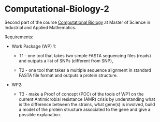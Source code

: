 # Computational-Biology-2

Second part of the course [Computational Biology](https://clovisg.github.io/teaching/protein-structure-prediction/session1.html) at Master of Science in Industrial and Applied Mathematics. 

Requirements: 

* Work Package (WP) 1:
  * T1 - one tool that takes two simple FASTA sequencing files (reads) and outputs a list of SNPs (different from SNP),

  * T2 - one tool that takes a multiple sequence alignment in standard FASTA file format and outputs a protein structure.

* WP2:
  * T3 - make a Proof of concept (POC) of the tools of WP1 on the current Antimicrobial resistance (AMR) crisis by understanding what is the difference between the strains, what gene(s) is involved, build a model of the protein structure associated to the gene and give a possible explanation.
